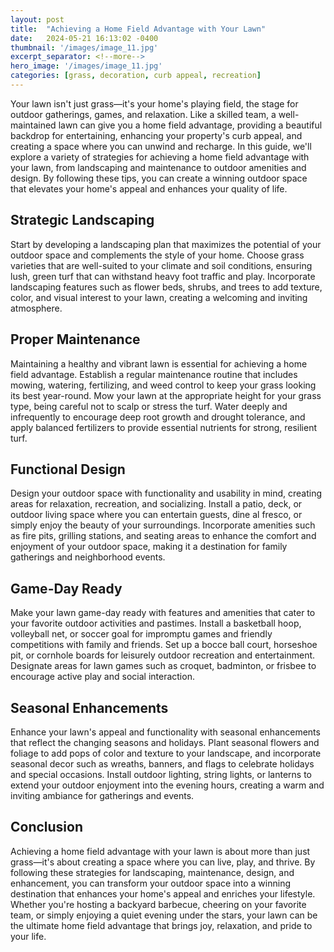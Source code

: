 ```yaml
---
layout: post
title:  "Achieving a Home Field Advantage with Your Lawn"
date:   2024-05-21 16:13:02 -0400
thumbnail: '/images/image_11.jpg'
excerpt_separator: <!--more-->
hero_image: '/images/image_11.jpg'
categories: [grass, decoration, curb appeal, recreation]
---
```

Your lawn isn't just grass—it's your home's playing field, the stage for outdoor gatherings, games, and relaxation. <!--more-->Like a skilled team, a well-maintained lawn can give you a home field advantage, providing a beautiful backdrop for entertaining, enhancing your property's curb appeal, and creating a space where you can unwind and recharge. In this guide, we'll explore a variety of strategies for achieving a home field advantage with your lawn, from landscaping and maintenance to outdoor amenities and design. By following these tips, you can create a winning outdoor space that elevates your home's appeal and enhances your quality of life.

## Strategic Landscaping
Start by developing a landscaping plan that maximizes the potential of your outdoor space and complements the style of your home. Choose grass varieties that are well-suited to your climate and soil conditions, ensuring lush, green turf that can withstand heavy foot traffic and play. Incorporate landscaping features such as flower beds, shrubs, and trees to add texture, color, and visual interest to your lawn, creating a welcoming and inviting atmosphere.

## Proper Maintenance
Maintaining a healthy and vibrant lawn is essential for achieving a home field advantage. Establish a regular maintenance routine that includes mowing, watering, fertilizing, and weed control to keep your grass looking its best year-round. Mow your lawn at the appropriate height for your grass type, being careful not to scalp or stress the turf. Water deeply and infrequently to encourage deep root growth and drought tolerance, and apply balanced fertilizers to provide essential nutrients for strong, resilient turf.

## Functional Design
Design your outdoor space with functionality and usability in mind, creating areas for relaxation, recreation, and socializing. Install a patio, deck, or outdoor living space where you can entertain guests, dine al fresco, or simply enjoy the beauty of your surroundings. Incorporate amenities such as fire pits, grilling stations, and seating areas to enhance the comfort and enjoyment of your outdoor space, making it a destination for family gatherings and neighborhood events.

## Game-Day Ready
Make your lawn game-day ready with features and amenities that cater to your favorite outdoor activities and pastimes. Install a basketball hoop, volleyball net, or soccer goal for impromptu games and friendly competitions with family and friends. Set up a bocce ball court, horseshoe pit, or cornhole boards for leisurely outdoor recreation and entertainment. Designate areas for lawn games such as croquet, badminton, or frisbee to encourage active play and social interaction.

## Seasonal Enhancements
Enhance your lawn's appeal and functionality with seasonal enhancements that reflect the changing seasons and holidays. Plant seasonal flowers and foliage to add pops of color and texture to your landscape, and incorporate seasonal decor such as wreaths, banners, and flags to celebrate holidays and special occasions. Install outdoor lighting, string lights, or lanterns to extend your outdoor enjoyment into the evening hours, creating a warm and inviting ambiance for gatherings and events.

## Conclusion
Achieving a home field advantage with your lawn is about more than just grass—it's about creating a space where you can live, play, and thrive. By following these strategies for landscaping, maintenance, design, and enhancement, you can transform your outdoor space into a winning destination that enhances your home's appeal and enriches your lifestyle. Whether you're hosting a backyard barbecue, cheering on your favorite team, or simply enjoying a quiet evening under the stars, your lawn can be the ultimate home field advantage that brings joy, relaxation, and pride to your life.
